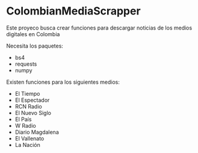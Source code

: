 # ColombianMediaScrapper


Este proyeco busca crear funciones para descargar noticias de los medios digitales en Colombia


Necesita los paquetes: 

- bs4
- requests
- numpy

Existen funciones para los siguientes medios: 

- El Tiempo
- El Espectador
- RCN Radio
- El Nuevo Siglo
- El País
- W Radio
- Diario Magdalena 
- El Vallenato
- La Nación 
